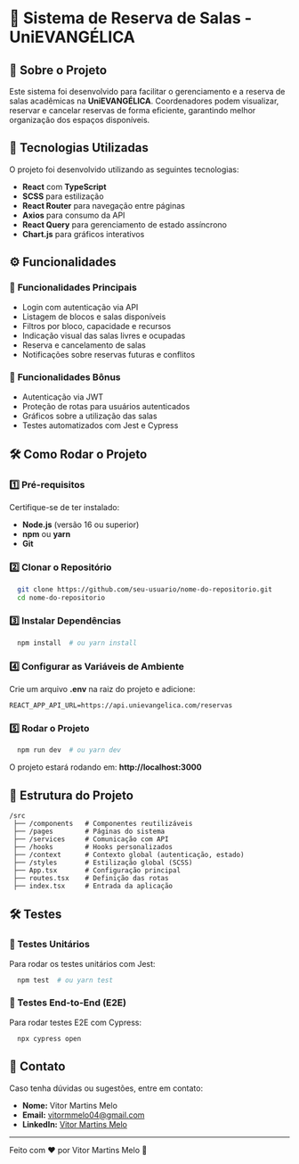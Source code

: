 # 📌 Sistema de Reserva de Salas - UniEVANGÉLICA

## 📖 Sobre o Projeto
Este sistema foi desenvolvido para facilitar o gerenciamento e a reserva de salas acadêmicas na **UniEVANGÉLICA**. Coordenadores podem visualizar, reservar e cancelar reservas de forma eficiente, garantindo melhor organização dos espaços disponíveis.

## 🚀 Tecnologias Utilizadas
O projeto foi desenvolvido utilizando as seguintes tecnologias:

- **React** com **TypeScript**
- **SCSS** para estilização
- **React Router** para navegação entre páginas
- **Axios** para consumo da API
- **React Query** para gerenciamento de estado assíncrono
- **Chart.js** para gráficos interativos

## ⚙️ Funcionalidades
### 🔹 **Funcionalidades Principais**
- Login com autenticação via API
- Listagem de blocos e salas disponíveis
- Filtros por bloco, capacidade e recursos
- Indicação visual das salas livres e ocupadas
- Reserva e cancelamento de salas
- Notificações sobre reservas futuras e conflitos

### 🔹 **Funcionalidades Bônus**
- Autenticação via JWT
- Proteção de rotas para usuários autenticados
- Gráficos sobre a utilização das salas
- Testes automatizados com Jest e Cypress

## 🛠️ Como Rodar o Projeto
### 1️⃣ **Pré-requisitos**
Certifique-se de ter instalado:
- **Node.js** (versão 16 ou superior)
- **npm** ou **yarn**
- **Git**

### 2️⃣ **Clonar o Repositório**
```bash
  git clone https://github.com/seu-usuario/nome-do-repositorio.git
  cd nome-do-repositorio
```

### 3️⃣ **Instalar Dependências**
```bash
  npm install  # ou yarn install
```

### 4️⃣ **Configurar as Variáveis de Ambiente**
Crie um arquivo **.env** na raiz do projeto e adicione:
```
REACT_APP_API_URL=https://api.unievangelica.com/reservas
```

### 5️⃣ **Rodar o Projeto**
```bash
  npm run dev  # ou yarn dev
```

O projeto estará rodando em: **http://localhost:3000**

## 📌 Estrutura do Projeto
```
/src
 ├── /components   # Componentes reutilizáveis
 ├── /pages        # Páginas do sistema
 ├── /services     # Comunicação com API
 ├── /hooks        # Hooks personalizados
 ├── /context      # Contexto global (autenticação, estado)
 ├── /styles       # Estilização global (SCSS)
 ├── App.tsx       # Configuração principal
 ├── routes.tsx    # Definição das rotas
 ├── index.tsx     # Entrada da aplicação
```

## 🛠️ Testes
### 🔹 Testes Unitários
Para rodar os testes unitários com Jest:
```bash
  npm test  # ou yarn test
```

### 🔹 Testes End-to-End (E2E)
Para rodar testes E2E com Cypress:
```bash
  npx cypress open
```

## 📌 Contato
Caso tenha dúvidas ou sugestões, entre em contato:
- **Nome:** Vitor Martins Melo
- **Email:** vitormmelo04@gmail.com
- **LinkedIn:** [Vitor Martins Melo](www.linkedin.com/in/vitor-martins-melo-6272a6326)

---
Feito com ❤️ por Vitor Martins Melo 🚀


